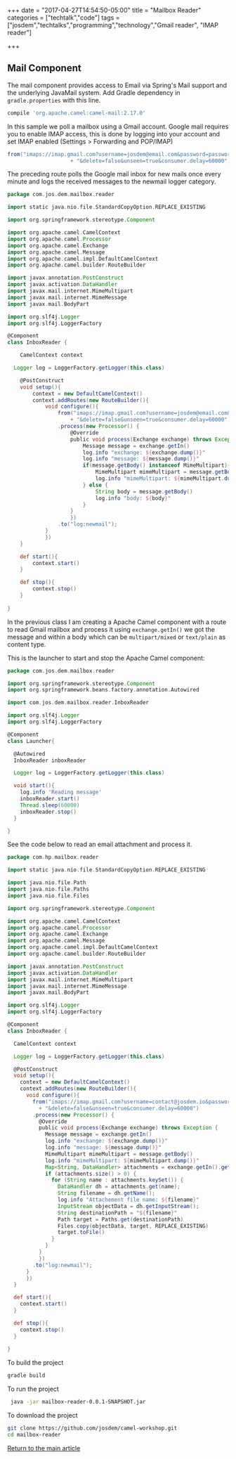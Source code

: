 +++
date = "2017-04-27T14:54:50-05:00"
title = "Mailbox Reader"
categories = ["techtalk","code"]
tags = ["josdem","techtalks","programming","technology","Gmail reader", "IMAP reader"]

+++


## Mail Component

The mail component provides access to Email via Spring's Mail support and the underlying JavaMail system. Add Gradle dependency in `gradle.properties` with this line.

```groovy
compile 'org.apache.camel:camel-mail:2.17.0'
```

In this sample we poll a mailbox using a Gmail account. Google mail requires you to enable IMAP access, this is done by logging into your account and set IMAP enabled (Settings > Forwarding and POP/IMAP)

```groovy
from("imaps://imap.gmail.com?username=josdem@email.com&password=password"
					+ "&delete=false&unseen=true&consumer.delay=60000")
```

The preceding route polls the Google mail inbox for new mails once every minute and logs the received messages to the newmail logger category.

```groovy
package com.jos.dem.mailbox.reader

import static java.nio.file.StandardCopyOption.REPLACE_EXISTING

import org.springframework.stereotype.Component

import org.apache.camel.CamelContext
import org.apache.camel.Processor
import org.apache.camel.Exchange
import org.apache.camel.Message
import org.apache.camel.impl.DefaultCamelContext
import org.apache.camel.builder.RouteBuilder

import javax.annotation.PostConstruct
import javax.activation.DataHandler
import javax.mail.internet.MimeMultipart
import javax.mail.internet.MimeMessage
import javax.mail.BodyPart

import org.slf4j.Logger
import org.slf4j.LoggerFactory

@Component
class InboxReader {

	CamelContext context

  Logger log = LoggerFactory.getLogger(this.class)

	@PostConstruct
	void setup(){
		context = new DefaultCamelContext()
		context.addRoutes(new RouteBuilder(){
			void configure(){
				from("imaps://imap.gmail.com?username=josdem@email.com&password=password"
					+ "&delete=false&unseen=true&consumer.delay=60000")
				.process(new Processor() {
					@Override
					public void process(Exchange exchange) throws Exception {
						Message message = exchange.getIn()
						log.info "exchange: ${exchange.dump()}"
						log.info "message: ${message.dump()}"
						if(message.getBody() instanceof MimeMultipart){
							MimeMultipart mimeMultipart = message.getBody()
							log.info "mimeMultipart: ${mimeMultipart.dump()}"
						} else {
							String body = message.getBody()
							log.info "body: ${body}"
						}
					}	
					})
				.to("log:newmail");
			}
			})
	}

	def start(){
		context.start()
	}

	def stop(){
		context.stop()
	}
	
}
```

In the previous class I am creating a Apache Camel component with a route to read Gmail mailbox and process it using `exchange.getIn()` we got the message and within a body which can be `multipart/mixed` or `text/plain` as content type.

This is the launcher to start and stop the Apache Camel component:

```groovy
package com.jos.dem.mailbox.reader

import org.springframework.stereotype.Component
import org.springframework.beans.factory.annotation.Autowired

import com.jos.dem.mailbox.reader.InboxReader

import org.slf4j.Logger
import org.slf4j.LoggerFactory

@Component
class Launcher{

  @Autowired
  InboxReader inboxReader

  Logger log = LoggerFactory.getLogger(this.class)

  void start(){
    log.info 'Reading message'
    inboxReader.start()
    Thread.sleep(60000)
    inboxReader.stop()
  }

}
```

See the code below to read an email attachment and process it.

```groovy
package com.hp.mailbox.reader

import static java.nio.file.StandardCopyOption.REPLACE_EXISTING

import java.nio.file.Path
import java.nio.file.Paths
import java.nio.file.Files

import org.springframework.stereotype.Component

import org.apache.camel.CamelContext
import org.apache.camel.Processor
import org.apache.camel.Exchange
import org.apache.camel.Message
import org.apache.camel.impl.DefaultCamelContext
import org.apache.camel.builder.RouteBuilder

import javax.annotation.PostConstruct
import javax.activation.DataHandler
import javax.mail.internet.MimeMultipart
import javax.mail.internet.MimeMessage
import javax.mail.BodyPart

import org.slf4j.Logger
import org.slf4j.LoggerFactory

@Component
class InboxReader {

  CamelContext context

  Logger log = LoggerFactory.getLogger(this.class)

  @PostConstruct
  void setup(){
    context = new DefaultCamelContext()
    context.addRoutes(new RouteBuilder(){
      void configure(){
        from("imaps://imap.gmail.com?username=contact@josdem.io&password=password"
          + "&delete=false&unseen=true&consumer.delay=60000")
        .process(new Processor() {
          @Override
          public void process(Exchange exchange) throws Exception {
            Message message = exchange.getIn()
            log.info "exchange: ${exchange.dump()}"
            log.info "message: ${message.dump()}"
            MimeMultipart mimeMultipart = message.getBody()
            log.info "mimeMultipart: ${mimeMultipart.dump()}"
            Map<String, DataHandler> attachments = exchange.getIn().getAttachments()
            if (attachments.size() > 0) {
              for (String name : attachments.keySet()) {
                DataHandler dh = attachments.get(name);
                String filename = dh.getName();
                log.info "Attachement file name: ${filename}"
                InputStream objectData = dh.getInputStream();
                String destinationPath = "${filename}"
                Path target = Paths.get(destinationPath)
                Files.copy(objectData, target, REPLACE_EXISTING)
                target.toFile()
              }
            }
          } 
          })
        .to("log:newmail");
      }
      })
  }

  def start(){
    context.start()
  }

  def stop(){
    context.stop()
  }
  
}
```

To build the project

```bash
gradle build
```

To run the project

```bash
 java -jar mailbox-reader-0.0.1-SNAPSHOT.jar
```

To download the project

```bash
git clone https://github.com/josdem/camel-workshop.git
cd mailbox-reader
```

[Return to the main article](/techtalk/camel)


